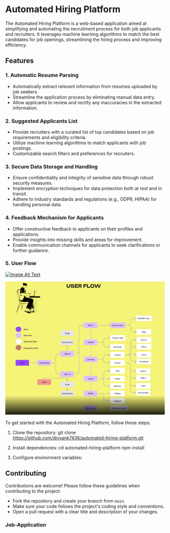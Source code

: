 
# Automated Hiring Platform

The Automated Hiring Platform is a web-based application aimed at simplifying and automating the recruitment process for both job applicants and recruiters. It leverages machine learning algorithms to match the best candidates for job openings, streamlining the hiring process and improving efficiency.

## Features

### 1. Automatic Resume Parsing
- Automatically extract relevant information from resumes uploaded by job seekers.
- Streamline the application process by eliminating manual data entry.
- Allow applicants to review and rectify any inaccuracies in the extracted information.

### 2. Suggested Applicants List
- Provide recruiters with a curated list of top candidates based on job requirements and eligibility criteria.
- Utilize machine learning algorithms to match applicants with job postings.
- Customizable search filters and preferences for recruiters.

### 3. Secure Data Storage and Handling
- Ensure confidentiality and integrity of sensitive data through robust security measures.
- Implement encryption techniques for data protection both at rest and in transit.
- Adhere to industry standards and regulations (e.g., GDPR, HIPAA) for handling personal data.

### 4. Feedback Mechanism for Applicants
- Offer constructive feedback to applicants on their profiles and applications.
- Provide insights into missing skills and areas for improvement.
- Enable communication channels for applicants to seek clarifications or further guidance.

### 5. User Flow
[![Image Alt Text](assets/images/info.PNG)]([websi](https://www.behance.net/gallery/183892249/Educlub-UI-UX-Case-study))

[![Image Alt Text](assets/images/userflow.PNG)]([websi](https://www.behance.net/gallery/183892249/Educlub-UI-UX-Case-study))




To get started with the Automated Hiring Platform, follow these steps:

1. Clone the repository:
   git clone https://github.com/divyank7436/automated-hiring-platform.git

2. Install dependencies:
    cd automated-hiring-platform
    npm install

3. Configure environment variables:


## Contributing

Contributions are welcome! Please follow these guidelines when contributing to the project:
- Fork the repository and create your branch from `main`.
- Make sure your code follows the project's coding style and conventions.
- Open a pull request with a clear title and description of your changes.

### Job-Application

